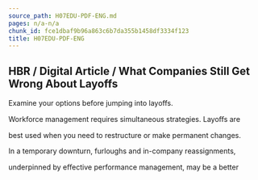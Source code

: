 ```yaml
---
source_path: H07EDU-PDF-ENG.md
pages: n/a-n/a
chunk_id: fce1dbaf9b96a863c6b7da355b1458df3334f123
title: H07EDU-PDF-ENG
---
```

## HBR / Digital Article / What Companies Still Get Wrong About Layoffs

Examine your options before jumping into layoffs.

Workforce management requires simultaneous strategies. Layoﬀs are

best used when you need to restructure or make permanent changes.

In a temporary downturn, furloughs and in-company reassignments,

underpinned by eﬀective performance management, may be a better
